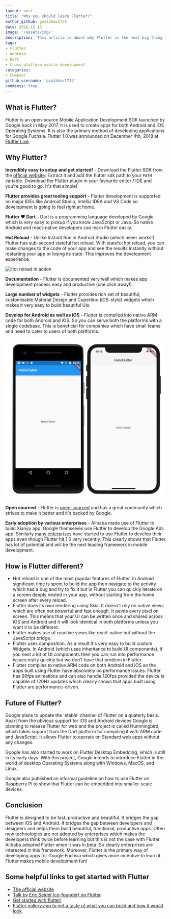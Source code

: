 ```yaml
---
layout: post
title: "Why you should learn Flutter?"
author_github: gvaibhav1734
date: 2018-12-15
image: '/assets/img/'
description: 'This article is about why Flutter is the next big thing in Mobile development'
tags:
- Flutter
- Android
- Dart
- Cross platform mobile development
categories:
- Compsoc
github_username: 'gvaibhav1734'
comments: true
---
```


## What is Flutter?

Flutter is an open-source Mobile Application Development SDK launched by Google back in May 2017. It is used to create apps for both Android and iOS Operating Systems. It is also the primary method of developing applications for Google Fuchsia. Flutter 1.0 was announced on December 4th, 2018 at [Flutter Live](https://developers.google.com/events/flutter-live/).

## Why Flutter?

__Incredibly easy to setup and get started!__ - Download the Flutter SDK from the [official website](https://flutter.io/docs/get-started/install). Extract it and add the flutter sdk path to your `PATH` variable. Download the Flutter plugin in your favourite editor / IDE and you're good to go. It's that simple!

__Flutter provides great tooling support__ - Flutter development is supported on major IDEs like Android Studio, IntelliJ IDEA and VS Code so development is going to feel right at home.

__Flutter ❤️ Dart__ - Dart is a programming language developed by Google which is very easy to pickup if you know JavaScript or Java. So native Android and react-native developers can learn Flutter easily.

__Hot Reload__ - Unlike Instant Run in Android Studio (which never works!) Flutter has sub-second stateful hot reload. With stateful hot reload, you can make changes to the code of your app and see the results instantly without restarting your app or losing its state. This improves the development experience.

![Hot reload in action](/blog/assets/img/why-you-should-learn-flutter/hot_reload.gif "Hot reload in action")

__Documentation__ - Flutter is documented very well which makes app development process easy and productive (one click away!).

__Large number of widgets__ - Flutter provides rich set of beautiful, customisable Material Design and Cupertino (iOS-style) widgets which makes it very easy to build beautiful UIs.

__Develop for Android as well as iOS__ - Flutter is compiled into native ARM code for both Android and iOS. So you can serve both the platforms with a single codebase. This is beneficial for companies which have small teams and need to cater to users of both platforms.

![Flutter app on Android as well as iOS](/blog/assets/img/why-you-should-learn-flutter/ios_android.png "Flutter app on Android as well as iOS")

__Open sourced__ - Flutter is [open-sourced](https://github.com/flutter) and has a great community which strives to make it better and it's backed by Google.

__Early adoption by various enterprises__ - Alibaba made use of Flutter to build Xianyu app. Google themselves use Flutter to develop the Google Ads app. Similarly [many enterprises](https://flutter.io/showcase) have started to use Flutter to develop their apps even though Flutter hit 1.0 very recently. This clearly shows that Flutter has lot of potential and will be the next leading framework in mobile development.

## How is Flutter different?

- Hot reload is one of the most popular features of Flutter. In Android significant time is spent to build the app then navigate to the activity which had a bug and try to fix it but in Flutter you can quickly iterate on a screen deeply nested in your app, without starting from the home screen after every reload.
- Flutter does its own rendering using Skia. It doesn't rely on native views which are often not powerful and fast enough. It paints every pixel on screen. This means that your UI can be written once and shared across iOS and Android and it will look identical in both platforms unless you want it to be different.
- Flutter makes use of reactive views like react-native but without the JavaScript bridge.
- Flutter uses composition. As a result it's very easy to build custom Widgets. In Android (which uses inheritance to build UI components), if you nest a lot of UI components then you can run into performance issues really quickly but we don’t have that problem in Flutter.
- Flutter compiles to native ARM code on both Android and iOS so the apps built using Flutter have absolutely no performance issues. Flutter has 60fps animations and can also handle 120fps provided the device is capable of 120Hz updates which clearly shows that apps built using Flutter are performance-driven.

## Future of Flutter?

Google plans to update the 'stable' channel of Flutter on a quaterly basis. Apart from the obvious support for iOS and Android devices Google is planning to release Flutter for web and the project is called Hummingbird, which takes support from the Dart platform for compiling it with ARM code and JavaScript. It allows Flutter to operate on Standard web apps without any changes.

Google has also started to work on Flutter Desktop Embedding, which is still in its early days. With this project, Google intends to introduce Flutter in the world of desktop Operating Systems along with Windows, MacOS, and Linux.

Google also published an informal guideline on how to use Flutter on Raspberry Pi to show that Flutter can be embedded into smaller-scale devices.

## Conclusion

Flutter is designed to be fast, productive and beautiful. It bridges the gap between iOS and Android. It bridges the gap between developers and designers and helps them build beautiful, functional, productive apps. Often new technologies are not adopted by enterprises which makes the developers think twice before learning but this is not the case with Flutter. Alibaba adopted Flutter when it was in beta. So clearly enterprises are interested in this framework. Moreover, Flutter is the primary way of developing apps for Google Fuchsia which gives more incentive to learn it. Flutter makes mobile development fun!

## Some helpful links to get started with Flutter

- [The official website](https://flutter.io)<br/>
- [Talk by Eric Seidel (co-founder) on Flutter](https://www.youtube.com/watch?v=VUiVkDpikDI&t=316s)<br/>
- [Get started with flutter!](https://flutter.io/docs/get-started/install)<br/>
- [Flutter gallery app to get a taste of what you can build and how it would look](https://play.google.com/store/apps/details?id=io.flutter.demo.gallery&hl=en_IN)